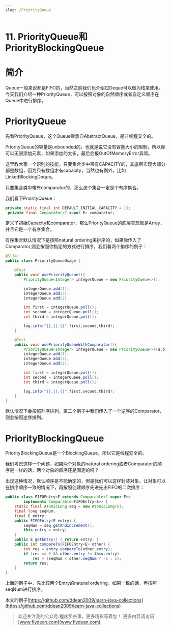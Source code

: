 ```yaml
---
slug: /PriorityQueue
---
```


# 11. PriorityQueue和PriorityBlockingQueue

# 简介

Queue一般来说都是FIFO的，当然之前我们也介绍过Deque可以做为栈来使用。今天我们介绍一种PriorityQueue，可以按照对象的自然顺序或者自定义顺序在Queue中进行排序。

# PriorityQueue

先看PriorityQueue，这个Queue继承自AbstractQueue，是非线程安全的。

PriorityQueue的容量是unbounded的，也就是说它没有容量大小的限制，所以你可以无限添加元素，如果添加的太多，最后会报OutOfMemoryError异常。

这里教大家一个识别的技能，只要集合类中带有CAPACITY的，其底层实现大部分都是数组，因为只有数组才有capacity，当然也有例外，比如LinkedBlockingDeque。

只要集合类中带有comparator的，那么这个集合一定是个有序集合。

我们看下PriorityQueue：

~~~java
private static final int DEFAULT_INITIAL_CAPACITY = 11;
 private final Comparator<? super E> comparator;

~~~

定义了初始Capacity和comparator，那么PriorityQueue的底层实现就是Array，并且它是一个有序集合。

有序集合默认情况下是按照natural ordering来排序的，如果你传入了 Comparator,则会按照你指定的方式进行排序，我们看两个排序的例子：

~~~java
@Slf4j
public class PriorityQueueUsage {

    @Test
    public void usePriorityQueue(){
        PriorityQueue<Integer> integerQueue = new PriorityQueue<>();

        integerQueue.add(1);
        integerQueue.add(3);
        integerQueue.add(2);

        int first = integerQueue.poll();
        int second = integerQueue.poll();
        int third = integerQueue.poll();

        log.info("{},{},{}",first,second,third);
    }

    @Test
    public void usePriorityQueueWithComparator(){
        PriorityQueue<Integer> integerQueue = new PriorityQueue<>((a,b)-> b-a);
        integerQueue.add(1);
        integerQueue.add(3);
        integerQueue.add(2);

        int first = integerQueue.poll();
        int second = integerQueue.poll();
        int third = integerQueue.poll();

        log.info("{},{},{}",first,second,third);
    }
}
~~~

默认情况下会按照升序排列，第二个例子中我们传入了一个逆序的Comparator，则会按照逆序排列。

# PriorityBlockingQueue

PriorityBlockingQueue是一个BlockingQueue，所以它是线程安全的。

我们考虑这样一个问题，如果两个对象的natural ordering或者Comparator的顺序是一样的话，两个对象的顺序还是固定的吗？

出现这种情况，默认顺序是不能确定的，但是我们可以这样封装对象，让对象可以在排序顺序一致的情况下，再按照创建顺序先进先出FIFO的二次排序：

~~~java
public class FIFOEntry<E extends Comparable<? super E>>
        implements Comparable<FIFOEntry<E>> {
    static final AtomicLong seq = new AtomicLong(0);
    final long seqNum;
    final E entry;
    public FIFOEntry(E entry) {
        seqNum = seq.getAndIncrement();
        this.entry = entry;
    }
    public E getEntry() { return entry; }
    public int compareTo(FIFOEntry<E> other) {
        int res = entry.compareTo(other.entry);
        if (res == 0 && other.entry != this.entry)
            res = (seqNum < other.seqNum ? -1 : 1);
        return res;
    }
}
~~~

上面的例子中，先比较两个Entry的natural ordering，如果一致的话，再按照seqNum进行排序。

本文的例子[https://github.com/ddean2009/learn-java-collections](https://github.com/ddean2009/learn-java-collections)

> 欢迎关注我的公众号:程序那些事，更多精彩等着您！
> 更多内容请访问 [www.flydean.com](www.flydean.com)
